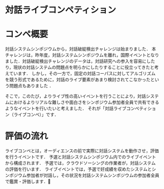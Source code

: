# 対話ライブコンペティション

# コンペ概要
対話システムシンポジウムから，対話破綻検出チャレンジは始まりました．
本チャレンジは，昨年度，対話システムシンポジウムを離れ，国際イベントとなりました．対話破綻検出チャレンジのデータは，対話研究への参入を容易にしたり，現状の対話システムの問題点を明らかにしたりすることに役立ってきたと考えています．
しかし，その一方で，固定の対話コーパスに対してアルゴリズムを競う形式であるために，対話のライブ要素があまり検討されてこなかったという問題点もありました
．

そこで，このたび，よりライブ性の高いイベントを行うことにより，対話システムにおけるよりリアルな難しさや面白さをシンポジウム参加者全員で共有できるようなイベントを行いたいと考えました．
それが「対話ライブコンペティション（ライブコンペ）」です．


# 評価の流れ

ライブコンペとは，オーディエンスの前で実際に対話システムを動作させ，評価を行うイベントです．
予選と対話システムシンポジウム内でのライブイベントから構成されます．
予選では，クラウドソーシングの作業者が，対話システムの評価を行います．
ライブイベントでは，予選で好成績を収めたシステムとシンポジウム参加者が対話し，その状況を対話システムシンポジウムの参加者全員で鑑賞・評価します．

